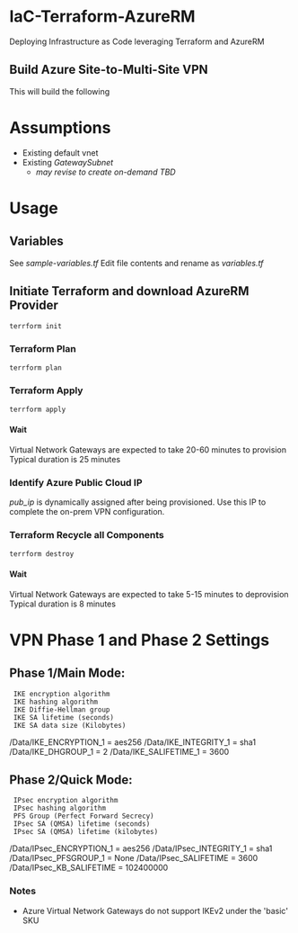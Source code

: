 # IaC-Terraform-AzureRM
Deploying Infrastructure as Code leveraging Terraform and AzureRM

## Build Azure Site-to-Multi-Site VPN
This will build the following

# Assumptions
* Existing default vnet
* Existing *GatewaySubnet*
     * *may revise to create on-demand TBD*

# Usage
## Variables
See *sample-variables.tf*
Edit file contents and rename as *variables.tf*

## Initiate Terraform and download AzureRM Provider
```terraform
terrform init
```

### Terraform Plan
```terraform
terrform plan
```

### Terraform Apply
```terraform
terrform apply
```

#### Wait
Virtual Network Gateways are expected to take 20-60 minutes to provision
Typical duration is 25 minutes


### Identify Azure Public Cloud IP
*pub_ip* is dynamically assigned after being provisioned.  Use this IP to complete the on-prem VPN configuration.  


### Terraform Recycle all Components
```terraform
terrform destroy
```

#### Wait
Virtual Network Gateways are expected to take 5-15 minutes to deprovision
Typical duration is 8 minutes


# VPN Phase 1 and Phase 2 Settings
## Phase 1/Main Mode:
     IKE encryption algorithm
     IKE hashing algorithm
     IKE Diffie-Hellman group
     IKE SA lifetime (seconds)
     IKE SA data size (Kilobytes) 

/Data/IKE_ENCRYPTION_1 = aes256
/Data/IKE_INTEGRITY_1  = sha1
/Data/IKE_DHGROUP_1    = 2
/Data/IKE_SALIFETIME_1 = 3600
 

## Phase 2/Quick Mode:
     IPsec encryption algorithm
     IPsec hashing algorithm
     PFS Group (Perfect Forward Secrecy)
     IPsec SA (QMSA) lifetime (seconds)
     IPsec SA (QMSA) lifetime (kilobytes) 

/Data/IPsec_ENCRYPTION_1 	= aes256
/Data/IPsec_INTEGRITY_1  	= sha1
/Data/IPsec_PFSGROUP_1   	= None
/Data/IPsec_SALIFETIME   	= 3600
/Data/IPsec_KB_SALIFETIME   = 102400000


### Notes
* Azure Virtual Network Gateways do not support IKEv2 under the 'basic' SKU